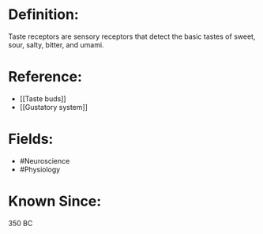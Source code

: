 

# Definition:
Taste receptors are sensory receptors that detect the basic tastes of sweet, sour, salty, bitter, and umami.

# Reference:
- [[Taste buds]]
- [[Gustatory system]]

# Fields: 
- #Neuroscience
- #Physiology

# Known Since:
350 BC

